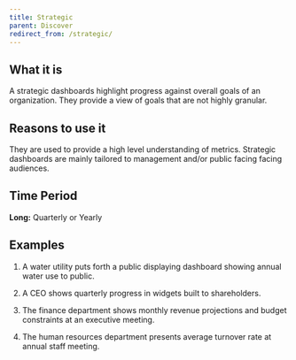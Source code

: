 ```yaml
---
title: Strategic
parent: Discover
redirect_from: /strategic/
---
```


## What it is

A strategic dashboards highlight progress against overall goals of an organization. They provide a view of goals that are not highly granular.

## Reasons to use it

They are used to provide a high level understanding of metrics. Strategic dashboards are mainly tailored to management and/or public facing facing audiences.

## Time Period

**Long:** Quarterly or Yearly

## Examples

1. A water utility puts forth a public displaying dashboard showing annual water use to public.

2. A CEO shows quarterly progress in widgets built to shareholders.

3. The finance department shows monthly revenue projections and budget constraints at an executive meeting.

4. The human resources department presents average turnover rate at annual staff meeting.

